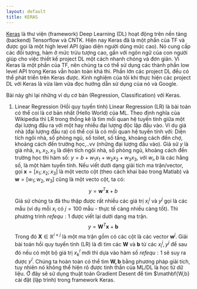 ```yaml
---
layout: default
title: KERAS
---
```


[Keras](http://keras.io) là thư viện (framework) Deep Learning (DL) hoạt động trên nền tảng (backend) Tensorflow và CNTK. Hiện nay Keras đã là một phần của TF và được gọi là một high level API (giao diện người dùng mức cao). Nó cung cấp các đối tượng, hàm ở mức trừu tượng cao, gần với ngôn ngữ của con người giúp cho việc thiết kế project DL một cách nhanh chóng và đơn giản. Vì Keras là một phần của TF, nên chúng ta có thể sử dụng các thành phần low level API trong Keras vẫn hoàn toàn khả thi. Phần lớn các project DL đều có thể phát triển trên Keras được. Kinh nghiệm của tôi khi thực hiện các project DL với Keras là vừa làm vừa đọc hướng dẫn sử dụng của nó và Google. 

Bài này ghi lại những ví dụ cơ bản (Regression, Classification) với Keras.
1. Linear Regression (Hồi quy tuyến tính)
Linear Regression (LR) là bài toán có thể coi là cơ bản nhất (Hello World) của ML. Theo định nghĩa của Wikipedia thì LR trong thống kê là tìm mối quan hệ tuyến tính giữa một đại lượng đầu ra với một hay nhiều đại lượng độc lập đầu vào. Ví dụ giá nhà (đại lượng đầu ra) có thể coi là có mối quan hệ tuyến tính với: Diện tích ngôi nhà, số phòng ngủ, số toilet, số tầng, khoảng cách đến chợ, khoảng cách đến trường học,..vv (những đại lượng đầu vào). Giả sử $y$ là giá nhà, $x_1, x_2, x_3$ là diện tích ngôi nhà, số phòng ngủ, khoảng cách đến trường học thì hàm số:
$y = b+w_1x_1 + w_2x_2 + w_3x_3$, với $w_i, b$ là các hằng số, là một hàm tuyến tính.  Nếu viết dưới dạng giải tích ma trận/vector, gọi $\mathbf{x}=[x_1; x_2; x_3]$ là một vecto cột (theo cách khai báo trong Matlab) và $\mathbf{w}=[w_1;w_2,w_3]$ cũng là một vecto cột, ta có:
$$
\begin{equation}
y =\mathbf{w}^T\mathbf{x}+b
\label{equ:1}
\end{equation}
$$
Giả sử chúng ta đã thu thập được rất nhiều các giá trị $x_i^j$ và $y^j$ gọi là các mẫu (ví dụ mỗi $x_i$ có $j = 100$ mẫu - thực tế càng nhiều càng tốt). Thì phương trình $ref{equ:1}$ được viết lại dưới dạng ma trận.
$$
\begin{equation}
y =\mathbf{W}^T\mathbf{x}+\mathbf{b}
\label{equ:2}
\end{equation}
$$
Trong đó $\mathbf{X}\in \mathbb{R}^{i\times j}$ là một ma trận gồm có các cột là các vector $\mathbf{w}^j$.
Giải bài toán hồi quy tuyến tính (LR) là đi tìm các $\mathbf{W}$ và $\mathbf{b}$ từ các $x_i^j, y^j$ để sau đó nếu có một bộ giá trị $x_k^l$ mới thì dựa vào hàm số $ref{equ:1}$ sẽ suy ra được $y^l$. Chúng ta hoàn toàn có thể tìm $\mathbf{W,b}$ bằng phương pháp giải tích, tuy nhiên nó không thể hiện rõ được tinh thần của ML/DL là học từ dữ liệu. Ở đây sẽ sử dụng thuật toán Gradient Desent để tìm $\mathbf{W,b} cài đặt (lập trình) trong framework Keras.